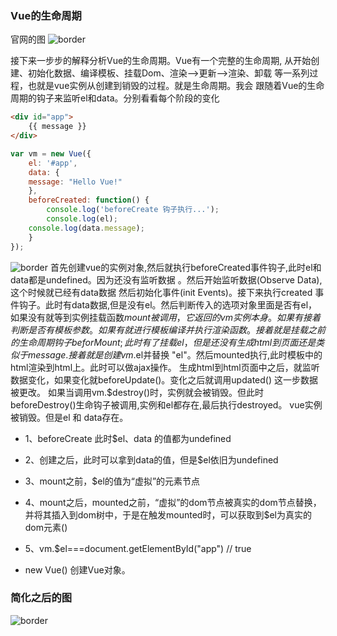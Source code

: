 ### Vue的生命周期
官网的图
![border](http://images.cnblogs.com/cnblogs_com/fly_dragon/276813/o_lifecycle-%E6%A0%87%E6%B3%A8%E7%89%88%E6%9C%AC.png)

接下来一步步的解释分析Vue的生命周期。Vue有一个完整的生命周期,
从开始创建、初始化数据、编译模板、挂载Dom、渲染——>更新——>渲染、卸载
等一系列过程，也就是vue实例从创建到销毁的过程。就是生命周期。我会
跟随着Vue的生命周期的钩子来监听el和data。分别看看每个阶段的变化
```HTML
<div id="app">
    {{ message }}
</div>
```
```JavaScript
var vm = new Vue({
    el: '#app',
    data: {
	message: "Hello Vue!"
    },
    beforeCreated: function() {
        console.log('beforeCreate 钩子执行...');
        console.log(el);
	console.log(data.message);
    }
});
```
![border](http://images.cnblogs.com/cnblogs_com/fly_dragon/276813/o_lifecycle-%E6%A0%87%E6%B3%A8%E7%89%88%E6%9C%AC.png)
 首先创建vue的实例对象,然后就执行beforeCreated事件钩子,此时el和data都是undefined。因为还没有监听数据
。然后开始监听数据(Observe Data),这个时候就已经有data数据 然后初始化事件(init Events)。接下来执行created
事件钩子。此时有data数据,但是没有el。然后判断传入的选项对象里面是否有el，如果没有就等到实例挂载函数$mount被调用，
它返回的vm实例本身。如果有接着判断是否有模板参数。如果有就进行模板编译并执行渲染函数。
接着就是挂载之前的生命周期钩子beforMount; 此时有了挂载el，但是还没有生成html到页面还是类似于 {{ message }}.
接着就是创建 vm.$el并替换 "el"。然后mounted执行,此时模板中的html渲染到html上。此时可以做ajax操作。
生成html到html页面中之后，就监听数据变化，如果变化就beforeUpdate()。变化之后就调用updated() 这一步数据被更改。
如果当调用vm.$destroy()时，实例就会被销毁。但此时beforeDestroy()生命钩子被调用,实例和el都存在,最后执行destroyed。
vue实例被销毁。但是el 和 data存在。

* 1、beforeCreate 此时$el、data 的值都为undefined

* 2、创建之后，此时可以拿到data的值，但是$el依旧为undefined

* 3、mount之前，$el的值为“虚拟”的元素节点

* 4、mount之后，mounted之前，“虚拟”的dom节点被真实的dom节点替换，并将其插入到dom树中，于是在触发mounted时，可以获取到$el为真实的dom元素()

* 5、vm.$el===document.getElementById("app")  // true

* new Vue() 创建Vue对象。


### 简化之后的图
![border](http://images2015.cnblogs.com/blog/1064935/201701/1064935-20170103211421987-2119701214.png)
